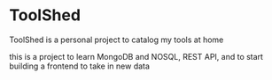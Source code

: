 # ToolShed

ToolShed is a personal project to catalog my tools at home

this is a project to learn MongoDB and NOSQL, REST API, and to start building a frontend to take in new data
